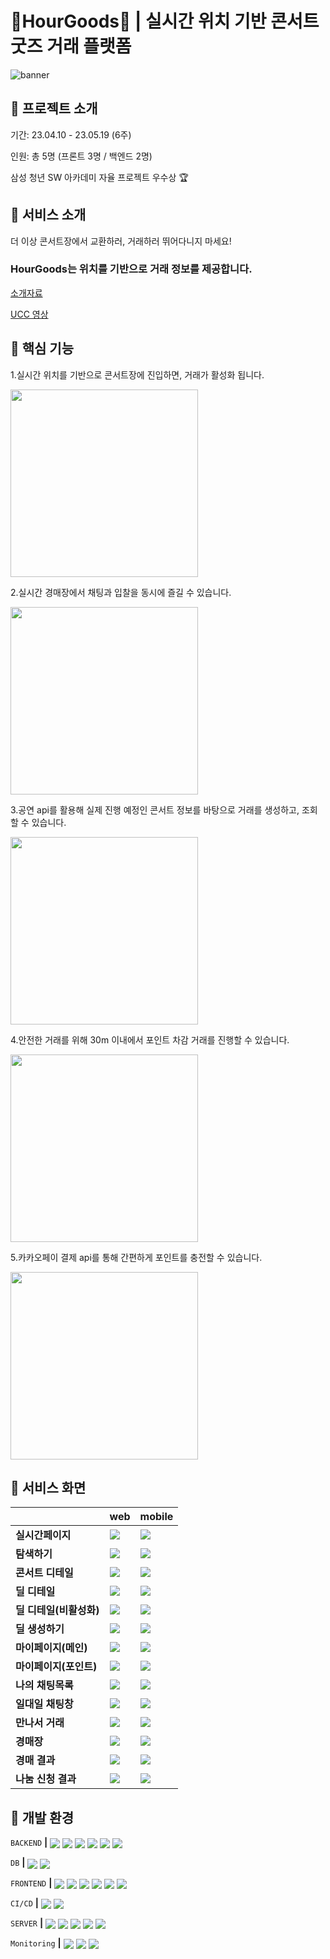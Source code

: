 # 📍HourGoods📍 | 실시간 위치 기반 콘서트 굿즈 거래 플랫폼

![banner](./assets/banner.png)

## 🎈 프로젝트 소개

기간: 23.04.10 - 23.05.19 (6주)

인원: 총 5명 (프론트 3명 / 백엔드 2명)

삼성 청년 SW 아카데미 자율 프로젝트 우수상 🏆

## 🎈 서비스 소개

더 이상 콘서트장에서 교환하러, 거래하러 뛰어다니지 마세요!

### HourGoods는 위치를 기반으로 거래 정보를 제공합니다.

[소개자료](./docs/HourGoods_발표자료.pptx)

[UCC 영상](https://youtu.be/GzhYOYWfBq4)

## 🎈 핵심 기능

1.실시간 위치를 기반으로 콘서트장에 진입하면, 거래가 활성화 됩니다.

<img src="./assets/enter_concert.gif" width="300"/>

2.실시간 경매장에서 채팅과 입찰을 동시에 즐길 수 있습니다.

<img src="./assets/Auction_Bidding.gif" width="300"/>

3.공연 api를 활용해 실제 진행 예정인 콘서트 정보를 바탕으로 거래를 생성하고, 조회할 수 있습니다.

<img src="./assets/search_result.gif" width="300"/>

4.안전한 거래를 위해 30m 이내에서 포인트 차감 거래를 진행할 수 있습니다.

<img src="./assets/MeetingDealOnebyOne.gif" width="300"/>

5.카카오페이 결제 api를 통해 간편하게 포인트를 충전할 수 있습니다.

<img src="./assets/charge.gif" width="300"/>

## 🎈 서비스 화면

|                         | web                                                       | mobile                                                   |
| ----------------------- | --------------------------------------------------------- | -------------------------------------------------------- |
| **실시간페이지**        | <img src="./assets/realtimePage_desktop.png"/>            | <img src="./assets/realtimePage_mobile.png" />           |
| **탐색하기**            | <img src="./assets/SearchPage_desktop.png"/>              | <img src="./assets/SearchPage_mobile.png"/>              |
| **콘서트 디테일**       | <img src="./assets/ConcertDetail_desktop.png"/>           | <img src="./assets/ConcertDetail_mobile.png"/>           |
| **딜 디테일**           | <img src="./assets/DealDetailActive_Full_desktop.png"/>   | <img src="./assets/DealDetailActive_Full_mobile.png"/>   |
| **딜 디테일(비활성화)** | <img src="./assets/DealDetailDeactive_Full_desktop.png"/> | <img src="./assets/DealDetailDeactive_Full_mobile.png"/> |
| **딜 생성하기**         | <img src="./assets/CreateDeal_desktop.png"/>              | <img src="./assets/CreateDeal_mobile.png"/>              |
| **마이페이지(메인)**    | <img src="./assets/Mypage_desktop.png"/>                  | <img src="./assets/Mypage_mobile.png"/>                  |
| **마이페이지(포인트)**  | <img src="./assets/MypagePoint_desktop.png"/>             | <img src="./assets/MypagePoint_mobile.png"/>             |
| **나의 채팅목록**       | <img src="./assets/PrivateChatList_desktop.png"/>         | <img src="./assets/PrivateChatList_mobile.png"/>         |
| **일대일 채팅창**       | <img src="./assets/PrivateChatroom_desktop.png"/>         | <img src="./assets/PrivateChatroom_mobile.png"/>         |
| **만나서 거래**         | <img src="./assets/MeetingDeal_desktop.png"/>             | <img src="./assets/MeetingDeal_mobile.png"/>             |
| **경매장**              | <img src="./assets/AuctionPage_desktop.png"/>             | <img src="./assets/AuctionPage_mobile.png"/>             |
| **경매 결과**           | <img src="./assets/AuctionResult_desktop.png"/>           | <img src="./assets/AuctionResult_mobile.png"/>           |
| **나눔 신청 결과**      | <img src="./assets/SharingResult_desktop.png"/>           | <img src="./assets/SharingResult_mobile.png"/>           |

## 🎈 개발 환경

`BACKEND` **|**
<img src="https://img.shields.io/badge/SpringBoot-6DB33F?style=flat-square&logo=SpringBoot&logoColor=white" align="center"/>
<img src="https://img.shields.io/badge/SpringJPA-6DB33F?style=flat-square&logo=SpringJPA&logoColor=white" align="center"/>
<img src="https://img.shields.io/badge/SpringSecurity-6DB33F?style=flat-square&logo=SpringSecurity&logoColor=white" align="center"/>
<img src="https://img.shields.io/badge/QueryDsl-0089CF?style=flat-square&logo=QueryDsl&logoColor=white" align="center"/>
<img src="https://img.shields.io/badge/Stomp-000000?style=flat-square&logo=Stomp&logoColor=white" align="center"/>
<img src="https://img.shields.io/badge/Quartz-6F9FCE?style=flat-square&logo=Quartz&logoColor=white" align="center"/>

`DB` **|**
<img src="https://img.shields.io/badge/MySQL-4479A1?style=flat-square&logo=MySQL&logoColor=white" align="center"/>
<img src="https://img.shields.io/badge/Redis-DC382D?style=flat-square&logo=Redis&logoColor=white" align="center"/>

`FRONTEND` **|**
<img src="https://img.shields.io/badge/React-61DAFB?style=flat-square&logo=React&logoColor=white" align="center"/>
<img src="https://img.shields.io/badge/TypeScript-3178C6?style=flat-square&logo=TypeScript&logoColor=white" align="center"/>
<img src="https://img.shields.io/badge/Recoil-FD2251?style=flat-square&logo=Recoil&logoColor=white" align="center"/>
<img src="https://img.shields.io/badge/Sock.js-010101?style=flat-square&logo=Socket.io&logoColor=white" align="center"/>
<img src="https://img.shields.io/badge/SCSS-CC6699?style=flat-square&logo=Sass&logoColor=white" align="center"/>
<img src="https://img.shields.io/badge/ESLint-4B32C3?style=flat-square&logo=ESLint&logoColor=white" align="center"/>

`CI/CD` **|**
<img src="https://img.shields.io/badge/Jenkins-D24939?style=flat-square&logo=Jenkins&logoColor=white" align="center"/>
<img src="https://img.shields.io/badge/Docker-2496ED?style=flat-square&logo=Docker&logoColor=white" align="center"/>

`SERVER` **|**
<img src="https://img.shields.io/badge/Nginx-009639?style=flat-square&logo=Nginx&logoColor=white" align="center"/>
<img src="https://img.shields.io/badge/CloudFront-E05243?style=flat-square&logo=CloudFront&logoColor=white" align="center"/>
<img src="https://img.shields.io/badge/AmazonS3-569A31?style=flat-square&logo=AmazonS3&logoColor=white" align="center"/>
<img src="https://img.shields.io/badge/AmazonEC2-FF9900?style=flat-square&logo=AmazonEC2&logoColor=white" align="center"/>
<img src="https://img.shields.io/badge/AWSLamda-FF9900?style=flat-square&logo=AWSLamda&logoColor=white" align="center"/>

`Monitoring` **|**
<img src="https://img.shields.io/badge/LightHouse-F44B21?style=flat-square&logo=LightHouse&logoColor=white" align="center"/>
<img src="https://img.shields.io/badge/prometheus-E6522C?style=flat-square&logo=prometheus&logoColor=white" align="center"/>
<img src="https://img.shields.io/badge/googleanalytics-E37400?style=flat-square&logo=googleanalytics&logoColor=white" align="center"/>
